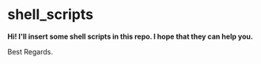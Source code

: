 # shell_scripts

**Hi! I'll insert some shell scripts in this repo. I hope that they can help you.** 

Best Regards. 
